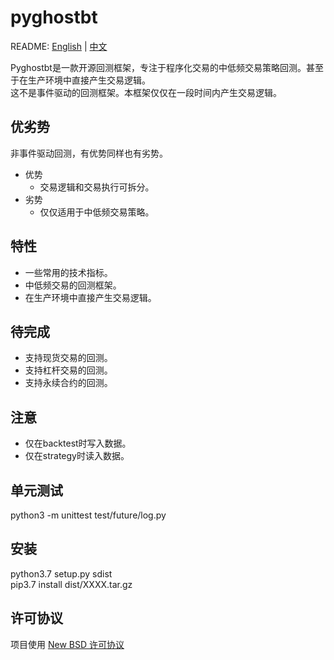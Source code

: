# pyghostbt

README: [English](https://github.com/strengthening/pyghostbt/blob/master/README.md) | [中文](https://github.com/strengthening/pyghostbt/blob/master/README-zh.md)

Pyghostbt是一款开源回测框架，专注于程序化交易的中低频交易策略回测。甚至于在生产环境中直接产生交易逻辑。    
这不是事件驱动的回测框架。本框架仅仅在一段时间内产生交易逻辑。

## 优劣势
非事件驱动回测，有优势同样也有劣势。

- 优势
    - 交易逻辑和交易执行可拆分。
- 劣势
    - 仅仅适用于中低频交易策略。
    
## 特性

- 一些常用的技术指标。
- 中低频交易的回测框架。
- 在生产环境中直接产生交易逻辑。

## 待完成

- 支持现货交易的回测。
- 支持杠杆交易的回测。
- 支持永续合约的回测。

## 注意

- 仅在backtest时写入数据。
- 仅在strategy时读入数据。

## 单元测试

python3 -m unittest test/future/log.py

## 安装

python3.7 setup.py sdist  
pip3.7 install dist/XXXX.tar.gz  

## 许可协议

项目使用 [New BSD 许可协议](./LICENSE)
